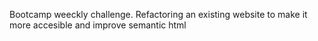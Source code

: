Bootcamp weeckly challenge.
Refactoring an existing website to make it more accesible and improve semantic html
